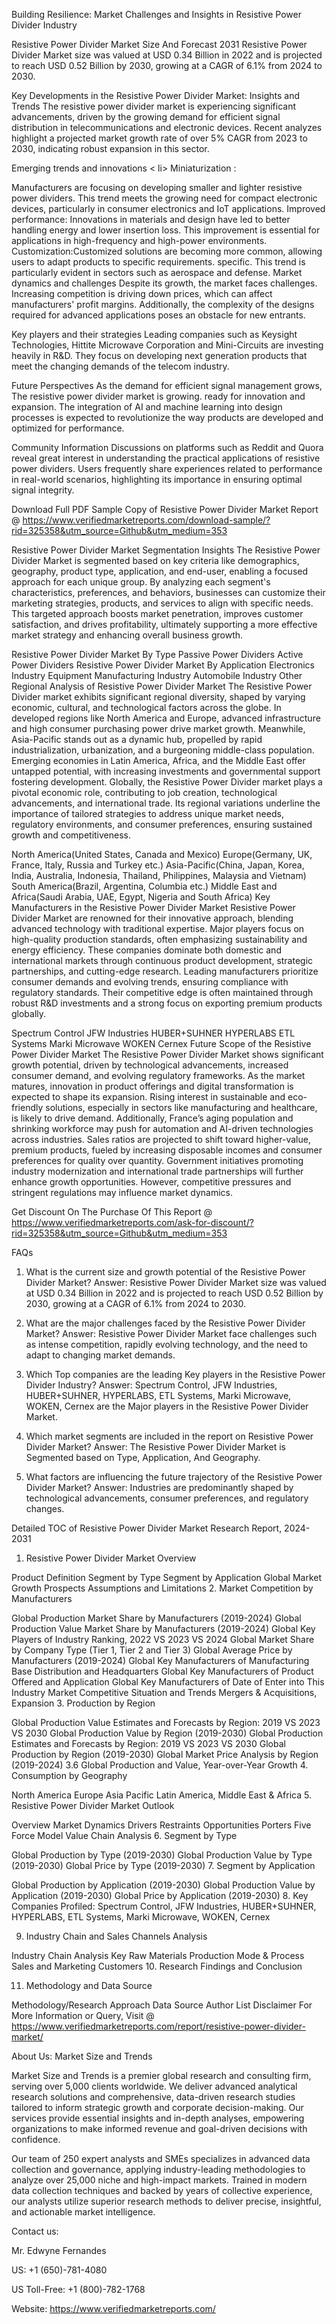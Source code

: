 Building Resilience: Market Challenges and Insights in Resistive Power Divider Industry


Resistive Power Divider Market Size And Forecast 2031
Resistive Power Divider Market size was valued at USD 0.34 Billion in 2022 and is projected to reach USD 0.52 Billion by 2030, growing at a CAGR of 6.1% from 2024 to 2030.

Key Developments in the Resistive Power Divider Market: Insights and Trends
The resistive power divider market is experiencing significant advancements, driven by the growing demand for efficient signal distribution in telecommunications and electronic devices. Recent analyzes highlight a projected market growth rate of over 5% CAGR from 2023 to 2030, indicating robust expansion in this sector.

Emerging trends and innovations
< li>
Miniaturization :

Manufacturers are focusing on developing smaller and lighter resistive power dividers. This trend meets the growing need for compact electronic devices, particularly in consumer electronics and IoT applications.
Improved performance: Innovations in materials and design have led to better handling energy and lower insertion loss. This improvement is essential for applications in high-frequency and high-power environments.
Customization:Customized solutions are becoming more common, allowing users to adapt products to specific requirements. specific. This trend is particularly evident in sectors such as aerospace and defense.
Market dynamics and challenges
Despite its growth, the market faces challenges. Increasing competition is driving down prices, which can affect manufacturers' profit margins. Additionally, the complexity of the designs required for advanced applications poses an obstacle for new entrants.

Key players and their strategies
Leading companies such as Keysight Technologies, Hittite Microwave Corporation and Mini-Circuits are investing heavily in R&D. They focus on developing next generation products that meet the changing demands of the telecom industry.

Future Perspectives
As the demand for efficient signal management grows, The resistive power divider market is growing. ready for innovation and expansion. The integration of AI and machine learning into design processes is expected to revolutionize the way products are developed and optimized for performance.

Community Information
Discussions on platforms such as Reddit and Quora reveal great interest in understanding the practical applications of resistive power dividers. Users frequently share experiences related to performance in real-world scenarios, highlighting its importance in ensuring optimal signal integrity.

Download Full PDF Sample Copy of Resistive Power Divider Market Report @ https://www.verifiedmarketreports.com/download-sample/?rid=325358&utm_source=Github&utm_medium=353

Resistive Power Divider Market Segmentation Insights
The Resistive Power Divider Market is segmented based on key criteria like demographics, geography, product type, application, and end-user, enabling a focused approach for each unique group. By analyzing each segment's characteristics, preferences, and behaviors, businesses can customize their marketing strategies, products, and services to align with specific needs. This targeted approach boosts market penetration, improves customer satisfaction, and drives profitability, ultimately supporting a more effective market strategy and enhancing overall business growth.

Resistive Power Divider Market By Type
Passive Power Dividers
Active Power Dividers
Resistive Power Divider Market By Application
Electronics Industry
Equipment Manufacturing Industry
Automobile Industry
Other
Regional Analysis of Resistive Power Divider Market
The Resistive Power Divider market exhibits significant regional diversity, shaped by varying economic, cultural, and technological factors across the globe. In developed regions like North America and Europe, advanced infrastructure and high consumer purchasing power drive market growth. Meanwhile, Asia-Pacific stands out as a dynamic hub, propelled by rapid industrialization, urbanization, and a burgeoning middle-class population. Emerging economies in Latin America, Africa, and the Middle East offer untapped potential, with increasing investments and governmental support fostering development. Globally, the Resistive Power Divider market plays a pivotal economic role, contributing to job creation, technological advancements, and international trade. Its regional variations underline the importance of tailored strategies to address unique market needs, regulatory environments, and consumer preferences, ensuring sustained growth and competitiveness.

North America(United States, Canada and Mexico)
Europe(Germany, UK, France, Italy, Russia and Turkey etc.)
Asia-Pacific(China, Japan, Korea, India, Australia, Indonesia, Thailand, Philippines, Malaysia and Vietnam)
South America(Brazil, Argentina, Columbia etc.)
Middle East and Africa(Saudi Arabia, UAE, Egypt, Nigeria and South Africa)
Key Manufacturers in the Resistive Power Divider Market
Resistive Power Divider Market are renowned for their innovative approach, blending advanced technology with traditional expertise. Major players focus on high-quality production standards, often emphasizing sustainability and energy efficiency. These companies dominate both domestic and international markets through continuous product development, strategic partnerships, and cutting-edge research. Leading manufacturers prioritize consumer demands and evolving trends, ensuring compliance with regulatory standards. Their competitive edge is often maintained through robust R&D investments and a strong focus on exporting premium products globally.

Spectrum Control
JFW Industries
HUBER+SUHNER
HYPERLABS
ETL Systems
Marki Microwave
WOKEN
Cernex
Future Scope of the Resistive Power Divider Market
The Resistive Power Divider Market shows significant growth potential, driven by technological advancements, increased consumer demand, and evolving regulatory frameworks. As the market matures, innovation in product offerings and digital transformation is expected to shape its expansion. Rising interest in sustainable and eco-friendly solutions, especially in sectors like manufacturing and healthcare, is likely to drive demand. Additionally, France’s aging population and shrinking workforce may push for automation and AI-driven technologies across industries. Sales ratios are projected to shift toward higher-value, premium products, fueled by increasing disposable incomes and consumer preferences for quality over quantity. Government initiatives promoting industry modernization and international trade partnerships will further enhance growth opportunities. However, competitive pressures and stringent regulations may influence market dynamics.

Get Discount On The Purchase Of This Report @ https://www.verifiedmarketreports.com/ask-for-discount/?rid=325358&utm_source=Github&utm_medium=353

FAQs
1. What is the current size and growth potential of the Resistive Power Divider Market?
Answer: Resistive Power Divider Market size was valued at USD 0.34 Billion in 2022 and is projected to reach USD 0.52 Billion by 2030, growing at a CAGR of 6.1% from 2024 to 2030.

2. What are the major challenges faced by the Resistive Power Divider Market?
Answer: Resistive Power Divider Market face challenges such as intense competition, rapidly evolving technology, and the need to adapt to changing market demands.

3. Which Top companies are the leading Key players in the Resistive Power Divider Industry?
Answer: Spectrum Control, JFW Industries, HUBER+SUHNER, HYPERLABS, ETL Systems, Marki Microwave, WOKEN, Cernex are the Major players in the Resistive Power Divider Market.

4. Which market segments are included in the report on Resistive Power Divider Market?
Answer: The Resistive Power Divider Market is Segmented based on Type, Application, And Geography.

5. What factors are influencing the future trajectory of the Resistive Power Divider Market?
Answer: Industries are predominantly shaped by technological advancements, consumer preferences, and regulatory changes.

Detailed TOC of Resistive Power Divider Market Research Report, 2024-2031
1. Resistive Power Divider Market Overview

Product Definition
Segment by Type
Segment by Application
Global Market Growth Prospects
Assumptions and Limitations
2. Market Competition by Manufacturers

Global Production Market Share by Manufacturers (2019-2024)
Global Production Value Market Share by Manufacturers (2019-2024)
Global Key Players of Industry Ranking, 2022 VS 2023 VS 2024
Global Market Share by Company Type (Tier 1, Tier 2 and Tier 3)
Global Average Price by Manufacturers (2019-2024)
Global Key Manufacturers of Manufacturing Base Distribution and Headquarters
Global Key Manufacturers of Product Offered and Application
Global Key Manufacturers of Date of Enter into This Industry
Market Competitive Situation and Trends
Mergers & Acquisitions, Expansion
3. Production by Region

Global Production Value Estimates and Forecasts by Region: 2019 VS 2023 VS 2030
Global Production Value by Region (2019-2030)
Global Production Estimates and Forecasts by Region: 2019 VS 2023 VS 2030
Global Production by Region (2019-2030)
Global Market Price Analysis by Region (2019-2024) 3.6 Global Production and Value, Year-over-Year Growth
4. Consumption by Geography

North America
Europe
Asia Pacific
Latin America, Middle East & Africa
5. Resistive Power Divider Market Outlook

Overview
Market Dynamics
Drivers
Restraints
Opportunities
Porters Five Force Model
Value Chain Analysis 
6. Segment by Type

Global Production by Type (2019-2030)
Global Production Value by Type (2019-2030)
Global Price by Type (2019-2030)
7. Segment by Application

Global Production by Application (2019-2030)
Global Production Value by Application (2019-2030)
Global Price by Application (2019-2030)
8. Key Companies Profiled: Spectrum Control, JFW Industries, HUBER+SUHNER, HYPERLABS, ETL Systems, Marki Microwave, WOKEN, Cernex

9. Industry Chain and Sales Channels Analysis

Industry Chain Analysis
Key Raw Materials
Production Mode & Process
Sales and Marketing
Customers
10. Research Findings and Conclusion

11. Methodology and Data Source

Methodology/Research Approach
Data Source
Author List
Disclaimer
For More Information or Query, Visit @ https://www.verifiedmarketreports.com/report/resistive-power-divider-market/

About Us: Market Size and Trends

Market Size and Trends is a premier global research and consulting firm, serving over 5,000 clients worldwide. We deliver advanced analytical research solutions and comprehensive, data-driven research studies tailored to inform strategic growth and corporate decision-making. Our services provide essential insights and in-depth analyses, empowering organizations to make informed revenue and goal-driven decisions with confidence.

Our team of 250 expert analysts and SMEs specializes in advanced data collection and governance, applying industry-leading methodologies to analyze over 25,000 niche and high-impact markets. Trained in modern data collection techniques and backed by years of collective experience, our analysts utilize superior research methods to deliver precise, insightful, and actionable market intelligence.

Contact us:

Mr. Edwyne Fernandes

US: +1 (650)-781-4080

US Toll-Free: +1 (800)-782-1768

Website: https://www.verifiedmarketreports.com/

